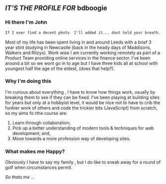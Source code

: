 ## _IT'S THE PROFILE FOR_ **bdboogie**

### Hi there I'm John
```markdown
If I ever find a decent photo  I'll added it... dont hold your breath.
```
Most of my life has been spent living in and around Leeds with a brief 3 year stint studying in Newcastle (back in the heady days of Maddisons, Walkers and Ritzys).
Work wise I am currently working remotely as part of  a Product Team providing online services in the finance sector.
I've been around a bit so we wont go in to age but I have three kids all at school with youngest half the age of the eldest, (does that help?).

### Why I'm doing this
I'm curious about everything , I have to know how things work, usually by breaking them to see if they can be fixed.  I've been playing at building sites for years but only at a hobbyist level, it would be nice not to have to crib the funkier work of others and code the trickier bits (JavaScript) from scratch, so my aims fo rthe course are:
1. Learn through collaboration;
2. Pick up a better understanding of modern tools & techniques for web development; and,
3. Move towards a more profession way of developing sites.

### What makes me Happy?
Obviously I have to say my family , but I do like to sneak away for a round of golf when circumstances permit.

_So thats me ..._

